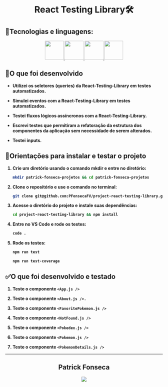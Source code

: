 <div align="center">
  <h1><strong>React Testing Library🛠️</h1>
  </div>

## <strong>🧰Tecnologias e linguagens:</strong><br />
  <div align="center">
    <a href="https://github.com/PFonsecaFV/PFonsecaFV">
    <img src="https://github.com/PFonsecaFV/PFonsecaFV/blob/main/src/icons/ic_jest.svg" width="60" fill="none" />
    <img src="https://github.com/PFonsecaFV/PFonsecaFV/blob/main/src/icons/ic_tl.svg" width="60" fill="none" />
    <img src="https://github.com/PFonsecaFV/PFonsecaFV/blob/main/src/icons/ic_reactrouter.svg" width="60" fill="none" />
    <img src="https://github.com/PFonsecaFV/PFonsecaFV/blob/main/src/icons/ic_react.svg" width="60" fill="none" />
  </a>
  </div>
  

## <strong>🎯O que foi desenvolvido</strong><br />

- Utilizei os seletores (queries) da React-Testing-Library em testes automatizados.

- Simulei eventos com a React-Testing-Library em testes automatizados.

- Testei fluxos lógicos assíncronos com a React-Testing-Library.

- Escrevi testes que permitiram a refatoração da estrutura dos componentes da aplicação sem necessidade de serem alterados.

- Testei inputs.


## 📝Orientações para instalar e testar o projeto

1. Crie um diretório usando o comando mkdir e entre no diretório:
	```bash
	mkdir patrick-fonseca-projetos && cd patrick-fonseca-projetos
	```
 2. Clone o repositório e use o comando no terminal:
	```bash
	git clone git@github.com:PFonsecaFV/project-react-testing-library.git
	```
3. Acesse o diretório do projeto e instale suas dependências:
	```bash
	cd project-react-testing-library && npm install
	```

4. Entre no VS Code e rode os testes:
	```bash
	code .
	```

5. Rode os testes:
	```bash
	npm run test 
	```
 
	```bash
	npm run test-coverage
	```

## ✅O que foi desenvolvido e testado

 1. Teste o componente `<App.js />`

 2. Teste o componente `<About.js />.`

 3. Teste o componente `<FavoritePokemon.js />`

 4. Teste o componente `<NotFound.js />`

 5. Teste o componente `<Pokedex.js />`

 6. Teste o componente `<Pokemon.js />`

 7. Teste o componente `<PokemonDetails.js />`

---

<div align="center">
  <h2>Patrick Fonseca</h2>
	  <a href="https://www.linkedin.com/in/PatrickFonseca/" target="_blank">
      <img src="https://img.shields.io/badge/-LinkedIn-%230077B5?style=for-the-badge&logo=linkedin&logoColor=white" target="_blank">
    </a>
</div>
